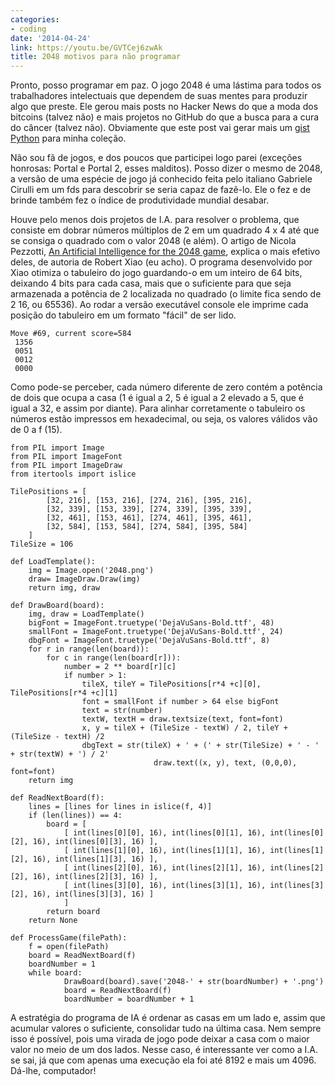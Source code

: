 ```yaml
---
categories:
- coding
date: '2014-04-24'
link: https://youtu.be/GVTCej6zwAk
title: 2048 motivos para não programar
---
```


Pronto, posso programar em paz. O jogo 2048 é uma lástima para todos os trabalhadores intelectuais que dependem de suas mentes para produzir algo que preste. Ele gerou mais posts no Hacker News do que a moda dos bitcoins (talvez não) e mais projetos no GitHub do que a busca para a cura do câncer (talvez não). Obviamente que este post vai gerar mais um [gist Python] para minha coleção.

Não sou fã de jogos, e dos poucos que participei logo parei (exceções honrosas: Portal e Portal 2, esses malditos). Posso dizer o mesmo de 2048, a versão de uma espécie de jogo já conhecido feita pelo italiano Gabriele Cirulli em um fds para descobrir se seria capaz de fazê-lo. Ele o fez e de brinde também fez o índice de produtividade mundial desabar.

Houve pelo menos dois projetos de I.A. para resolver o problema, que consiste em dobrar números múltiplos de 2 em um quadrado 4 x 4 até que se consiga o quadrado com o valor 2048 (e além). O artigo de Nicola Pezzotti, [An Artificial Intelligence for the 2048 game], explica o mais efetivo deles, de autoria de Robert Xiao (eu acho). O programa desenvolvido por Xiao otimiza o tabuleiro do jogo guardando-o em um inteiro de 64 bits, deixando 4 bits para cada casa, mais que o suficiente para que seja armazenada a potência de 2 localizada no quadrado (o limite fica sendo de 2  16, ou 65536). Ao rodar a versão executável console ele imprime cada posição do tabuleiro em um formato "fácil" de ser lido.

    Move #69, current score=584
     1356
     0051
     0012
     0000

Como pode-se perceber, cada número diferente de zero contém a potência de dois que ocupa a casa (1 é igual a 2, 5 é igual a 2 elevado a 5, que é igual a 32, e assim por diante). Para alinhar corretamente o tabuleiro os números estão impressos em hexadecimal, ou seja, os valores válidos vão de 0 a f (15).

    from PIL import Image
    from PIL import ImageFont
    from PIL import ImageDraw
    from itertools import islice
    
    TilePositions = [
            [32, 216], [153, 216], [274, 216], [395, 216],
            [32, 339], [153, 339], [274, 339], [395, 339],
            [32, 461], [153, 461], [274, 461], [395, 461],
            [32, 584], [153, 584], [274, 584], [395, 584]
    	]
    TileSize = 106
    
    def LoadTemplate():
    	img = Image.open('2048.png')
    	draw= ImageDraw.Draw(img)
    	return img, draw
    
    def DrawBoard(board):
    	img, draw = LoadTemplate()
    	bigFont = ImageFont.truetype('DejaVuSans-Bold.ttf', 48)
    	smallFont = ImageFont.truetype('DejaVuSans-Bold.ttf', 24)
    	dbgFont = ImageFont.truetype('DejaVuSans-Bold.ttf', 8)
    	for r in range(len(board)):
    		for c in range(len(board[r])):
    			number = 2 ** board[r][c]
    			if number > 1:
    				tileX, tileY = TilePositions[r*4 +c][0], TilePositions[r*4 +c][1]
    				font = smallFont if number > 64 else bigFont
    				text = str(number)
    				textW, textH = draw.textsize(text, font=font)
    				x, y = tileX + (TileSize - textW) / 2, tileY + (TileSize - textH) /2
    				dbgText = str(tileX) + ' + (' + str(TileSize) + ' - ' + str(textW) + ') / 2'
                                    draw.text((x, y), text, (0,0,0), font=font)
    	return img
    
    def ReadNextBoard(f):
    	lines = [lines for lines in islice(f, 4)]
    	if (len(lines)) == 4:
    		board = [
    			[ int(lines[0][0], 16), int(lines[0][1], 16), int(lines[0][2], 16), int(lines[0][3], 16) ],
    			[ int(lines[1][0], 16), int(lines[1][1], 16), int(lines[1][2], 16), int(lines[1][3], 16) ],
    			[ int(lines[2][0], 16), int(lines[2][1], 16), int(lines[2][2], 16), int(lines[2][3], 16) ],
    			[ int(lines[3][0], 16), int(lines[3][1], 16), int(lines[3][2], 16), int(lines[3][3], 16) ]
    			]
    		return board
    	return None
    
    def ProcessGame(filePath):
        f = open(filePath)
        board = ReadNextBoard(f)
        boardNumber = 1
        while board:
                DrawBoard(board).save('2048-' + str(boardNumber) + '.png')
                board = ReadNextBoard(f)
                boardNumber = boardNumber + 1

A estratégia do programa de IA é ordenar as casas em um lado e, assim que acumular valores o suficiente, consolidar tudo na última casa. Nem sempre isso é possível, pois uma virada de jogo pode deixar a casa com o maior valor no meio de um dos lados. Nesse caso, é interessante ver como a I.A. se sai, já que com apenas uma execução ela foi até 8192 e mais um 4096. Dá-lhe, computador!

[gist Python]: https://gist.github.com/Caloni/ef21412075c5600c9700d967702419be
[An Artificial Intelligence for the 2048 game]: https://gsurma.medium.com/2048-solving-2048-with-monte-carlo-tree-search-ai-2dbe76894bab

